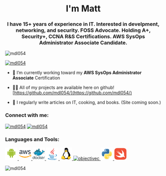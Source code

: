 <h1 align="center">I'm Matt</h1>
<h3 align="center">I have 15+ years of experience in IT. Interested in develpment, networking, and security. FOSS Advocate. Holding A+, Security+, CCNA R&S Certifications. AWS SysOps Administrator Associate Candidate.</h3>

<p align="left"> <img src="https://komarev.com/ghpvc/?username=mdl054&label=Profile%20views&color=0e75b6&style=flat" alt="mdl054" /> </p>

<p align="left"> <a href="https://twitter.com/mdl054" target="blank"><img src="https://img.shields.io/twitter/follow/mdl054?logo=twitter&style=for-the-badge" alt="mdl054" /></a> </p>

- 🌱 I’m currently working toward my **AWS SysOps Administrator Associate** Certification

- 👨‍💻 All of my projects are available here on github! [https://github.com/mdl054/](https://github.com/mdl054/)

- 📝 I regularly write articles on IT, cooking, and books. (Site coming soon.)

<h3 align="left">Connect with me:</h3>
<p align="left">
<a href="https://twitter.com/mdl054" target="blank"><img align="center" src="https://cdn.jsdelivr.net/npm/simple-icons@3.0.1/icons/twitter.svg" alt="mdl054" height="30" width="40" /></a>
<a href="https://instagram.com/mdl054" target="blank"><img align="center" src="https://cdn.jsdelivr.net/npm/simple-icons@3.0.1/icons/instagram.svg" alt="mdl054" height="30" width="40" /></a>
</p>

<h3 align="left">Languages and Tools:</h3>
<p align="left"> <a href="https://developer.android.com" target="_blank"> <img src="https://raw.githubusercontent.com/devicons/devicon/master/icons/android/android-original-wordmark.svg" alt="android" width="40" height="40"/> </a> <a href="https://aws.amazon.com" target="_blank"> <img src="https://raw.githubusercontent.com/devicons/devicon/master/icons/amazonwebservices/amazonwebservices-original-wordmark.svg" alt="aws" width="40" height="40"/> </a> <a href="https://www.docker.com/" target="_blank"> <img src="https://raw.githubusercontent.com/devicons/devicon/master/icons/docker/docker-original-wordmark.svg" alt="docker" width="40" height="40"/> </a> <a href="https://www.java.com" target="_blank"> <img src="https://raw.githubusercontent.com/devicons/devicon/master/icons/java/java-original.svg" alt="java" width="40" height="40"/> </a> <a href="https://www.linux.org/" target="_blank"> <img src="https://raw.githubusercontent.com/devicons/devicon/master/icons/linux/linux-original.svg" alt="linux" width="40" height="40"/> </a> <a href="https://developer.apple.com/library/archive/documentation/Cocoa/Conceptual/ProgrammingWithObjectiveC/Introduction/Introduction.html" target="_blank"> <img src="https://www.vectorlogo.zone/logos/apple_objectivec/apple_objectivec-icon.svg" alt="objectivec" width="40" height="40"/> </a> <a href="https://www.python.org" target="_blank"> <img src="https://raw.githubusercontent.com/devicons/devicon/master/icons/python/python-original.svg" alt="python" width="40" height="40"/> </a> <a href="https://developer.apple.com/swift/" target="_blank"> <img src="https://raw.githubusercontent.com/devicons/devicon/master/icons/swift/swift-original.svg" alt="swift" width="40" height="40"/> </a> </p>

<p><img align="center" src="https://github-readme-stats.vercel.app/api/top-langs?username=mdl054&show_icons=true&locale=en&layout=compact" alt="mdl054" /></p>
